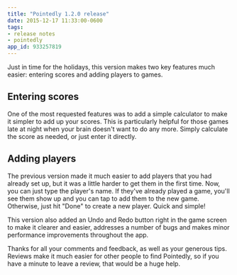 ```yaml
---
title: "Pointedly 1.2.0 release"
date: 2015-12-17 11:33:00-0600
tags:
- release notes
- pointedly
app_id: 933257819
---
```


Just in time for the holidays, this version makes two key features much easier: entering scores and adding players to games.

## Entering scores
One of the most requested features was to add a simple calculator to make it simpler to add up your scores. This is particularly helpful for those games late at night when your brain doesn't want to do any more. Simply calculate the score as needed, or just enter it directly.

## Adding players
The previous version made it much easier to add players that you had already set up, but it was a little harder to get them in the first time. Now, you can just type the player's name. If they've already played a game, you'll see them show up and you can tap to add them to the new game. Otherwise, just hit "Done" to create a new player. Quick and simple!

This version also added an Undo and Redo button right in the game screen to make it clearer and easier, addresses a number of bugs and makes minor performance improvements throughout the app.

Thanks for all your comments and feedback, as well as your generous tips. Reviews make it much easier for other people to find Pointedly, so if you have a minute to leave a review, that would be a huge help.
